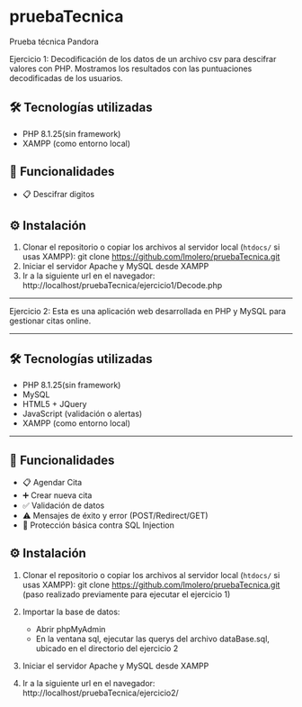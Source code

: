 # pruebaTecnica
Prueba técnica Pandora

Ejercicio 1: 
Decodificación de los datos de un archivo csv para descifrar valores con PHP. Mostramos los resultados con las puntuaciones decodificadas de los usuarios.

## 🛠 Tecnologías utilizadas
- PHP 8.1.25(sin framework)
- XAMPP (como entorno local)

## 🚀 Funcionalidades

- 📋 Descifrar digitos 

## ⚙️ Instalación

1. Clonar el repositorio o copiar los archivos al servidor local (`htdocs/` si usas XAMPP):
   git clone https://github.com/lmolero/pruebaTecnica.git
2. Iniciar el servidor Apache y MySQL desde XAMPP
3. Ir a la siguiente url en el navegador: http://localhost/pruebaTecnica/ejercicio1/Decode.php

-------------------------------------------------------------------------------------------------------------------------------------------------------------------

Ejercicio 2: 
Esta es una aplicación web desarrollada en PHP y MySQL para gestionar citas online.

---

## 🛠 Tecnologías utilizadas

- PHP 8.1.25(sin framework)
- MySQL
- HTML5 + JQuery
- JavaScript (validación o alertas)
- XAMPP (como entorno local)

---

## 🚀 Funcionalidades

- 📋 Agendar Cita
- ➕ Crear nueva cita
- ✅ Validación de datos
- ⚠️ Mensajes de éxito y error (POST/Redirect/GET)
- 🔐 Protección básica contra SQL Injection

## ⚙️ Instalación 

1. Clonar el repositorio o copiar los archivos al servidor local (`htdocs/` si usas XAMPP):
   git clone https://github.com/lmolero/pruebaTecnica.git (paso realizado previamente para ejecutar el ejercicio 1)

2. Importar la base de datos: 
    - Abrir phpMyAdmin
    - En la ventana sql, ejecutar las querys del archivo dataBase.sql, ubicado en el directorio del ejercicio 2

3. Iniciar el servidor Apache y MySQL desde XAMPP
4. Ir a la siguiente url en el navegador: http://localhost/pruebaTecnica/ejercicio2/
 

